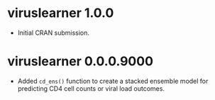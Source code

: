 # viruslearner 1.0.0

* Initial CRAN submission.

# viruslearner 0.0.0.9000

* Added `cd_ens()` function to create a stacked ensemble model for predicting CD4 cell counts or viral load outcomes.
